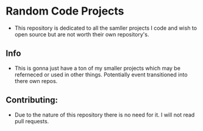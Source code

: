 # Random Code Projects

- This repository is dedicated to all the samller projects I code and wish to open source but are not worth their own repository's.

## Info

- This is gonna just have a ton of my smaller projects which may be referneced or used in other things. Potentially event transitioned into there own repos.


## Contributing:

- Due to the nature of this repository there is no need for it. I will not read pull requests.


